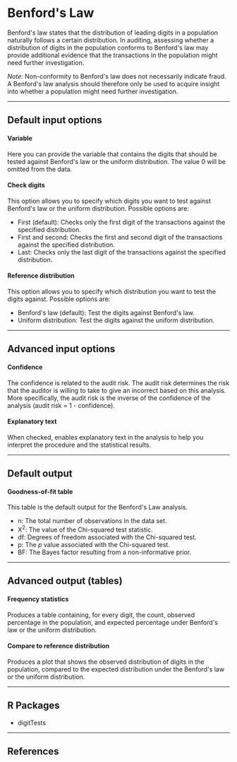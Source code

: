 Benford's Law
==========================

Benford's law states that the distribution of leading digits in a population 
naturally follows a certain distribution. In auditing, assessing whether a 
distribution of digits in the population conforms to Benford's law may 
provide additional evidence that the transactions in the population might need 
further investigation.

*Note:* Non-conformity to Benford's law does not necessarily indicate fraud. A 
Benford's law analysis should therefore only be used to acquire insight into 
whether a population might need further investigation. 

----

Default input options
-------

#### Variable
Here you can provide the variable that contains the digits that should be tested against Benford's law or the uniform distribution. The value 0 will be omitted from the data.

#### Check digits
This option allows you to specify which digits you want to test against Benford's law or the uniform distribution. Possible options are:
- First (default): Checks only the first digit of the transactions against the specified distribution.
- First and second: Checks the first and second digit of the transactions against the specified distribution.
- Last: Checks only the last digit of the transactions against the specified distribution.

#### Reference distribution
This option allows you to specify which distribution you want to test the digits against. Possible options are:
- Benford's law (default): Test the digits against Benford's law.
- Uniform distribution: Test the digits against the uniform distribution.

----

Advanced input options
-------

#### Confidence
The confidence is related to the audit risk. The audit risk determines the risk that the auditor is willing to take to give an incorrect based on this analysis. More specifically, the audit risk is the inverse of the confidence of the analysis (audit risk = 1 - confidence).

#### Explanatory text
When checked, enables explanatory text in the analysis to help you interpret the procedure and the statistical results.

----

Default output
-------

#### Goodness-of-fit table
This table is the default output for the Benford's Law analysis.

- n: The total number of observations in the data set.
- X<sup>2</sup>: The value of the Chi-squared test statistic.
- df: Degrees of freedom associated with the Chi-squared test.
- p: The *p* value associated with the Chi-squared test.
- BF: The Bayes factor resulting from a non-informative prior.

----

Advanced output (tables)
-------

#### Frequency statistics
Produces a table containing, for every digit, the count, observed percentage in the population, and expected percentage under Benford's law or the uniform distribution.

#### Compare to reference distribution
Produces a plot that shows the observed distribution of digits in the population, compared to the expected distribution under the Benford's law or the uniform distribution. 

----

R Packages
-------

- digitTests

----

References
-------
